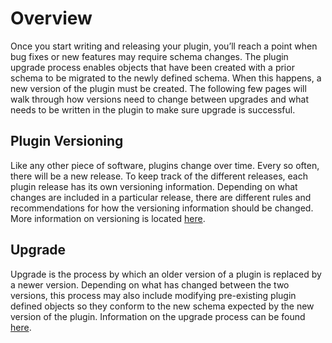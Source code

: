 # Overview

Once you start writing and releasing your plugin, you’ll reach a point when bug fixes or new features may require schema changes. The plugin upgrade process enables objects that have been created with a prior schema to be migrated to the newly defined schema. When this happens, a new version of the plugin must be created. The following few pages will walk through how versions need to change between upgrades and what needs to be written in the plugin to make sure upgrade is successful.

## Plugin Versioning

Like any other piece of software, plugins change over time. Every so often, there will be a new release. To keep track of the different releases, each plugin release has its own versioning information. Depending on what changes are included in a particular release, there are different rules and recommendations for how the versioning information should be changed. More information on versioning is located [here](Versioning.md).

## Upgrade

Upgrade is the process by which an older version of a plugin is replaced by a newer version. Depending on what has changed between the two versions, this process may also include modifying pre-existing plugin defined objects so they conform to the new schema expected by the new version of the plugin. Information on the upgrade process can be found [here](Upgrade.md).
